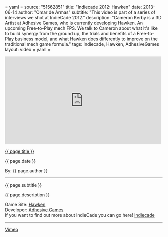 = yaml =
source: "51562851"
title: "Indiecade 2012: Hawken"
date: 2013-06-14
author: "Omar de Armas"
subtitle: "This video is part of a series of interviews we shot at IndieCade 2012."
description: "Cameron Kerby is a 3D Artist at Adhesive Games, who is currently developing Hawken. An upcoming Free-to-Play mech FPS. We talk to Cameron about what it's like to build synergy from the ground up, the trials and benefits of a Free-to-Play business model, and what Hawken does differently to improve on the traditional mech game formula."
tags: Indiecade, Hawken, AdhesiveGames
layout: video
= yaml =

<div class="vid_container">
  <iframe src="http://player.vimeo.com/video/{{ source }}" width="500" height="281" frameborder="0" webkitAllowFullScreen mozallowfullscreen allowFullScreen></iframe>
</div>

<a href="{{ page.url }}" class='postTitleLink'><p class='postTitle'>{{ page.title }}</p></a>
<p class='postPublished'>{{ page.date }}</p>
<p class='postAuthor'>By: {{ page.author }}</p>
<hr>
<p class='podcastSummary'>{{ page.subtitle }}</p>

<p class='podcastSummary'>{{ page.description }}</p>

Game Site: [Hawken](http://www.playhawken.com)  
Developer: [Adhesive Games](http://www.adhesivegames.com)  
If you want to find out more about IndieCade you can go here! [Indiecade](http://www.indiecade.com)
- - -
[Vimeo](www.vimeo.com/indestructibleart)